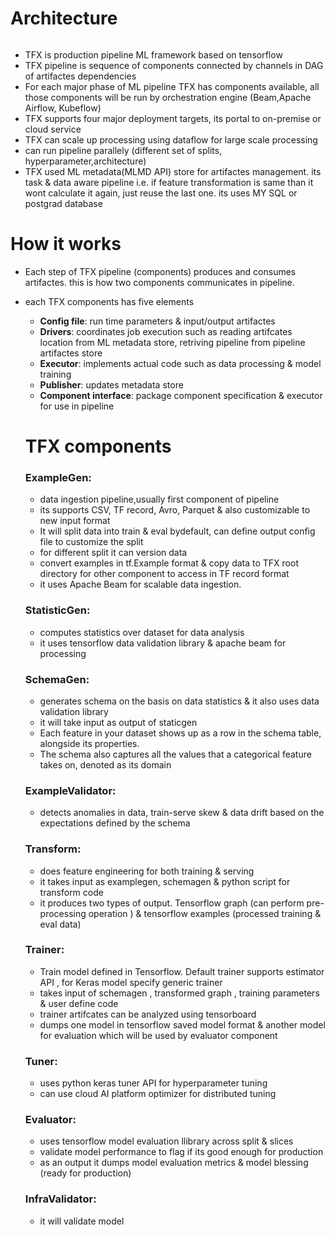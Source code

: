 # Architecture 

<Image>

- TFX is production pipeline ML framework based on tensorflow
- TFX pipeline is sequence of components connected by channels in DAG of artifactes dependencies
- For each major phase of ML pipeline TFX has components available, all those components will be run by orchestration engine (Beam,Apache Airflow, Kubeflow)
- TFX supports four major deployment targets, its portal to on-premise or cloud service 
- TFX can scale up processing using dataflow for large scale processing 
- can run pipeline parallely (different set of splits, hyperparameter,architecture)
- TFX used ML metadata(MLMD API) store for artifactes management. its task & data aware pipeline i.e. if feature transformation is same than it wont calculate it again, just reuse the last one. its uses MY SQL or postgrad database

# How it works

- Each step of TFX pipeline (components) produces and consumes artifactes. this is how two components communicates in pipeline.
- each TFX components has five elements 
  - **Config file**: run time parameters & input/output artifactes
  - **Drivers**: coordinates job execution such as reading artifcates location from ML metadata store, retriving pipeline from pipeline artifactes store 
  - **Executor**: implements actual code such as data processing & model training 
  - **Publisher**: updates metadata store
  - **Component interface**: package component specification & executor for use in pipeline
  
  
  # TFX components
  
  ### **ExampleGen**: 
  - data ingestion pipeline,usually first component of pipeline
  - its supports CSV, TF record, Avro, Parquet & also customizable to new input format
  - It will split data into train & eval bydefault, can define output config file to customize the split
  - for different split it can version data 
  - convert examples in tf.Example format & copy data to TFX root directory for other component to access in TF record format
  - it uses Apache Beam for scalable data ingestion. 
  
  ### **StatisticGen**: 
  - computes statistics over dataset for data analysis 
  - it uses tensorflow data validation library & apache beam for processing 
 
  ### **SchemaGen**: 
   - generates schema on the basis on data statistics & it also uses data validation library 
   - it will take input as output of staticgen
   - Each feature in your dataset shows up as a row in the schema table, alongside its properties.
   - The schema also captures all the values that a categorical feature takes on, denoted as its domain

  ### **ExampleValidator**: 
    - detects anomalies in data, train-serve skew & data drift based on the expectations defined by the schema
    
  ### **Transform**: 
    - does feature engineering for both training & serving 
    - it takes input as examplegen, schemagen & python script for transform code
    - it produces two types of output. Tensorflow graph (can perform pre-processing operation ) & tensorflow examples (processed training & eval data) 
    
  ### **Trainer**:
    - Train model defined in Tensorflow. Default trainer supports estimator API , for Keras model specify generic trainer
    - takes input of schemagen , transformed graph , training parameters & user define code 
    - trainer artifcates can be analyzed using tensorboard
    - dumps one model in tensorflow saved model format & another model for evaluation which will be used by evaluator component 
    
  ### **Tuner**:
    - uses python keras tuner API for hyperparameter tuning 
    - can use cloud AI platform optimizer for distributed tuning 
    
  ### **Evaluator**:
    - uses tensorflow model evaluation llibrary across split & slices
    - validate model performance to flag if its good enough for production 
    - as an output it dumps model evaluation metrics & model blessing (ready for production)
   
  ### **InfraValidator**:
    - it will validate model 
